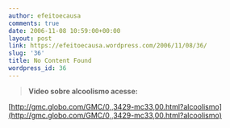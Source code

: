 ```yaml
---
author: efeitoecausa
comments: true
date: 2006-11-08 10:59:00+00:00
layout: post
link: https://efeitoecausa.wordpress.com/2006/11/08/36/
slug: '36'
title: No Content Found
wordpress_id: 36
---
```


>**Video sobre alcoolismo acesse:**  
  
[http://gmc.globo.com/GMC/0,,3429-mc33,00.html?alcoolismo](http://gmc.globo.com/GMC/0,,3429-mc33,00.html?alcoolismo)
